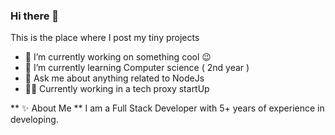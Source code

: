 ### Hi there 👋

This is the place where I post my tiny projects

- 🔭 I’m currently working on something cool 😉
- 🌱 I’m currently learning Computer science ( 2nd year )
- 💬 Ask me about anything related to NodeJs
- 👨‍💻 Currently working in a tech proxy startUp 
  

** ✨  About Me **
I am a Full Stack Developer with 5+ years of experience in developing.

